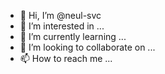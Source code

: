 - 👋 Hi, I’m @neul-svc
- 👀 I’m interested in ...
- 🌱 I’m currently learning ...
- 💞️ I’m looking to collaborate on ...
- 📫 How to reach me ...

<!---
neul-svc/neul-svc is a ✨ special ✨ repository because its `README.md` (this file) appears on your GitHub profile.
You can click the Preview link to take a look at your changes.
--->

